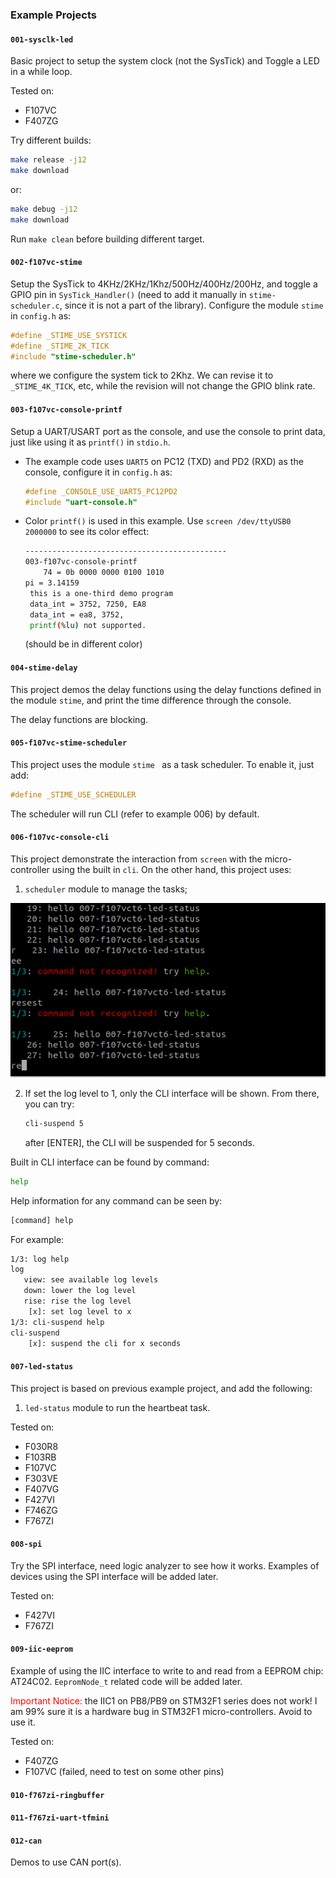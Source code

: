 ### Example Projects



#### `001-sysclk-led`

Basic project to setup the system clock (not the SysTick) and Toggle a LED in a while loop.

Tested on:

* F107VC
* F407ZG

Try different builds:

```bash
make release -j12
make download
```

or:

```bash
make debug -j12
make download
```

Run `make clean` before building different target.

#### `002-f107vc-stime`

Setup the SysTick to 4KHz/2KHz/1Khz/500Hz/400Hz/200Hz, and toggle a GPIO pin in `SysTick_Handler()` (need to add it manually in `stime-scheduler.c`, since it is not a part of the library). Configure the module `stime` in `config.h` as:

```c
#define _STIME_USE_SYSTICK
#define _STIME_2K_TICK
#include "stime-scheduler.h"
```

where we configure the system tick to 2Khz. We can revise it to `_STIME_4K_TICK`, etc, while the revision will not change the GPIO blink rate.

#### `003-f107vc-console-printf`

Setup a UART/USART port as the console, and use the console to print data, just like using it as `printf()` in `stdio.h`.

* The example code uses `UART5` on PC12 (TXD) and PD2 (RXD) as the console, configure it in `config.h` as:

  ```c
  #define _CONSOLE_USE_UART5_PC12PD2
  #include "uart-console.h"
  ```

* Color `printf()` is used in this example. Use `screen /dev/ttyUSB0 2000000` to see its color effect:

  ```bash
  ---------------------------------------------
  003-f107vc-console-printf
      74 = 0b 0000 0000 0100 1010
  pi = 3.14159
   this is a one-third demo program
   data_int = 3752, 7250, EA8
   data_int = ea8, 3752, 
   printf(%lu) not supported.
  ```

  (should be in different color)

#### `004-stime-delay`

This project demos the delay functions using the delay functions defined in the module `stime`, and print the time difference through the console.

The delay functions are blocking.

#### `005-f107vc-stime-scheduler`

This project uses the module `stime ` as a task scheduler. To enable it, just add:

```c
#define _STIME_USE_SCHEDULER
```

The scheduler will run CLI (refer to example 006) by default.

#### `006-f107vc-console-cli`

This project demonstrate the interaction from `screen` with the micro-controller using the built in `cli`. On the other hand, this project uses:

1. `scheduler` module to manage the tasks;

<img src="./console-cli.gif" width="700px">

2. If set the log level to 1, only the CLI interface will be shown. From there, you can try:

   ```bash
   cli-suspend 5
   ```

   after [ENTER], the CLI will be suspended for  5 seconds.

Built in CLI interface can be found by command:

```bash
help
```

Help information for any command can be seen by:

```bash
[command] help
```

For example:

```bash
1/3: log help
log
   view: see available log levels
   down: lower the log level
   rise: rise the log level
    [x]: set log level to x
1/3: cli-suspend help
cli-suspend
    [x]: suspend the cli for x seconds
```

#### `007-led-status`

This project is based on previous example project, and add the following:

1. `led-status` module to run the heartbeat task.

Tested on:

* F030R8
* F103RB
* F107VC
* F303VE
* F407VG
* F427VI
* F746ZG
* F767ZI

#### `008-spi`

Try the SPI interface, need logic analyzer to see how it works. Examples of devices using the SPI interface will be added later.

Tested on:

* F427VI
* F767ZI

#### `009-iic-eeprom`

Example of using the IIC interface to write to and read from a EEPROM chip: AT24C02. `EepromNode_t` related code will be added later.

<span style="color:red">Important Notice:</span> the IIC1 on PB8/PB9 on STM32F1 series does not work! I am 99% sure it is a hardware bug in STM32F1 micro-controllers. Avoid to use it.

Tested on:

* F407ZG
* F107VC (failed, need to test on some other pins)

#### `010-f767zi-ringbuffer`

#### `011-f767zi-uart-tfmini`

#### `012-can`

Demos to use CAN port(s).